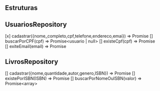 ## Estruturas

## UsuariosRepository
[x] cadastrar({nome_completo,cpf,telefone,endereco,emai}) => Promise<void>
[] buscarPorCPF(cpf) => Promise<usuario | null>
[] existeCpf(cpf) => Promise<boolean>
[] exiteEmail(email) => Promise <boolean>


## LivrosRepository
[] cadastrar({nome,quantidade,autor,genero,ISBN}) => Promise<void>
[] existePorISBN(ISBN) => Promise<boolean>
[] buscarPorNomeOuISBN(valor) => Promise<array<livros>>